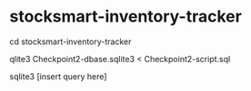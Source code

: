 # stocksmart-inventory-tracker

cd stocksmart-inventory-tracker

qlite3 Checkpoint2-dbase.sqlite3 < Checkpoint2-script.sql

sqlite3 [insert query here]